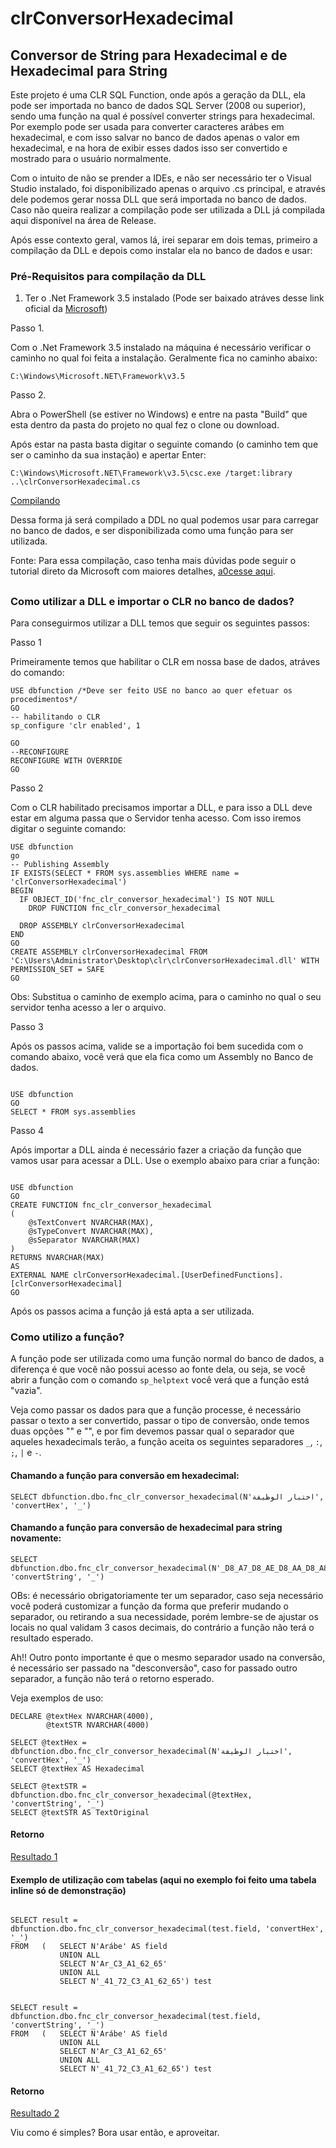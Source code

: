# clrConversorHexadecimal

## Conversor de String para Hexadecimal e de Hexadecimal para String

Este projeto é uma CLR SQL Function, onde após a geração da DLL, ela pode ser importada no banco de dados SQL Server (2008 ou superior), sendo uma função na qual é possível converter strings para hexadecimal. Por exemplo pode ser usada para converter caracteres arábes em hexadecimal, e com isso salvar no banco de dados apenas o valor em hexadecimal, e na hora de exibir esses dados isso ser convertido e mostrado para o usuário normalmente. 

Com o intuito de não se prender a IDEs, e não ser necessário ter o Visual Studio instalado, foi disponibilizado apenas o arquivo .cs principal, e através dele podemos gerar nossa DLL que será importada no banco de dados. Caso não queira realizar a compilação pode ser utilizada a DLL já compilada aqui disponível na área de Release. 

Após esse contexto geral, vamos lá, irei separar em dois temas, primeiro a compilação da DLL e depois como instalar ela no banco de dados e usar: 

### Pré-Requisitos para compilação da DLL

1. Ter o .Net Framework 3.5 instalado (Pode ser baixado atráves desse link oficial da [Microsoft](https://www.microsoft.com/pt-br/download/details.aspx?id=21))

Passo 1. 

Com o .Net Framework 3.5 instalado na máquina é necessário verificar o caminho no qual foi feita a instalação. Geralmente fica no caminho abaixo:

`C:\Windows\Microsoft.NET\Framework\v3.5`

Passo 2. 

Abra o PowerShell (se estiver no Windows) e entre na pasta "Build" que esta dentro da pasta do projeto no qual fez o clone ou download.

Após estar na pasta basta digitar o seguinte comando (o caminho tem que ser o caminho da sua instação) e apertar Enter: 

`C:\Windows\Microsoft.NET\Framework\v3.5\csc.exe /target:library ..\clrConversorHexadecimal.cs`

[Compilando](screenshots/compilation.png)

Dessa forma já será compilado a DDL no qual podemos usar para carregar no banco de dados, e ser disponibilizada como uma função para ser utilizada. 

Fonte: Para essa compilação, caso tenha mais dúvidas pode seguir o tutorial direto da Microsoft com maiores detalhes, [a0cesse aqui](https://docs.microsoft.com/pt-br/sql/relational-databases/clr-integration/database-objects/getting-started-with-clr-integration?view=sql-server-ver15). 

##

### Como utilizar a DLL e importar o CLR no banco de dados?

Para conseguirmos utilizar a DLL temos que seguir os seguintes passos:

Passo 1

Primeiramente temos que habilitar o CLR em nossa base de dados, atráves do comando:

```
USE dbfunction /*Deve ser feito USE no banco ao quer efetuar os procedimentos*/
GO
-- habilitando o CLR
sp_configure 'clr enabled', 1

GO
--RECONFIGURE
RECONFIGURE WITH OVERRIDE
GO

```

Passo 2

Com o CLR habilitado precisamos importar a DLL, e para isso a DLL deve estar em alguma passa que o Servidor tenha acesso. Com isso iremos digitar o seguinte comando:

```
USE dbfunction
go
-- Publishing Assembly
IF EXISTS(SELECT * FROM sys.assemblies WHERE name = 'clrConversorHexadecimal')
BEGIN
  IF OBJECT_ID('fnc_clr_conversor_hexadecimal') IS NOT NULL
    DROP FUNCTION fnc_clr_conversor_hexadecimal

  DROP ASSEMBLY clrConversorHexadecimal
END
GO
CREATE ASSEMBLY clrConversorHexadecimal FROM 'C:\Users\Administrator\Desktop\clr\clrConversorHexadecimal.dll' WITH PERMISSION_SET = SAFE
GO

```

Obs: Substitua o caminho de exemplo acima, para o caminho no qual o seu servidor tenha acesso a ler o arquivo. 


Passo 3

Após os passos acima, valide se a importação foi bem sucedida com o comando abaixo, você verá que ela fica como um Assembly no Banco de dados. 

```

USE dbfunction
GO
SELECT * FROM sys.assemblies

```

Passo 4 

Após importar a DLL ainda é necessário fazer a criação da função que vamos usar para acessar a DLL. Use o exemplo abaixo para criar a função:

```

USE dbfunction
GO
CREATE FUNCTION fnc_clr_conversor_hexadecimal
(
    @sTextConvert NVARCHAR(MAX),
    @sTypeConvert NVARCHAR(MAX),
    @sSeparator NVARCHAR(MAX)
)
RETURNS NVARCHAR(MAX)
AS
EXTERNAL NAME clrConversorHexadecimal.[UserDefinedFunctions].[clrConversorHexadecimal]
GO

```

Após os passos acima a função já está apta a ser utilizada. 


### Como utilizo a função? 

A função pode ser utilizada como uma função normal do banco de dados, a diferença é que você não possui acesso ao fonte dela, ou seja, se você abrir a função com o comando `sp_helptext` você verá que a função está "vazia". 

Veja como passar os dados para que a função processe, é necessário passar o texto a ser convertido, passar o tipo de conversão, onde temos duas opções "" e "", e por fim devemos passar qual o separador que aqueles hexadecimals terão, a função aceita os seguintes separadores `_`, `:`, `;`, `|` e `-`. 

#### Chamando a função para conversão em hexadecimal:

```
SELECT dbfunction.dbo.fnc_clr_conversor_hexadecimal(N'اختبار الوظيفة', 'convertHex', '_')

```

#### Chamando a função para conversão de hexadecimal para string novamente:

```
SELECT dbfunction.dbo.fnc_clr_conversor_hexadecimal(N'_D8_A7_D8_AE_D8_AA_D8_A8_D8_A7_D8_B1_20_D8_A7_D9_84_D9_88_D8_B8_D9_8A_D9_81_D8_A9', 'convertString', '_')

```

OBs: é necessário obrigatoriamente ter um separador, caso seja necessário você poderá customizar a função da forma que preferir mudando o separador, ou retirando a sua necessidade, porém lembre-se de ajustar os locais no qual validam 3 casos decimais, do contrário a função não terá o resultado esperado.

Ah!! Outro ponto importante é que o mesmo separador usado na conversão, é necessário ser passado na "desconversão", caso for passado outro separador, a função não terá o retorno esperado.

Veja exemplos de uso:

```
DECLARE @textHex NVARCHAR(4000), 
		@textSTR NVARCHAR(4000)

SELECT @textHex = dbfunction.dbo.fnc_clr_conversor_hexadecimal(N'اختبار الوظيفة', 'convertHex', '_')
SELECT @textHex AS Hexadecimal

SELECT @textSTR = dbfunction.dbo.fnc_clr_conversor_hexadecimal(@textHex, 'convertString', '_')
SELECT @textSTR AS TextOriginal

```

#### Retorno

[Resultado 1](screenshots/testResult.png)

#### Exemplo de utilização com tabelas (aqui no exemplo foi feito uma tabela inline só de demonstração)

```

SELECT result = dbfunction.dbo.fnc_clr_conversor_hexadecimal(test.field, 'convertHex', '_')
FROM   (   SELECT N'Arábe' AS field
           UNION ALL
           SELECT N'Ar_C3_A1_62_65'
           UNION ALL
           SELECT N'_41_72_C3_A1_62_65') test


SELECT result = dbfunction.dbo.fnc_clr_conversor_hexadecimal(test.field, 'convertString', '_')
FROM   (   SELECT N'Arábe' AS field
           UNION ALL
           SELECT N'Ar_C3_A1_62_65'
           UNION ALL
           SELECT N'_41_72_C3_A1_62_65') test

```

#### Retorno

[Resultado 2](screenshots/testResultTwo.png)

Viu como é simples? Bora usar então, e aproveitar. 








